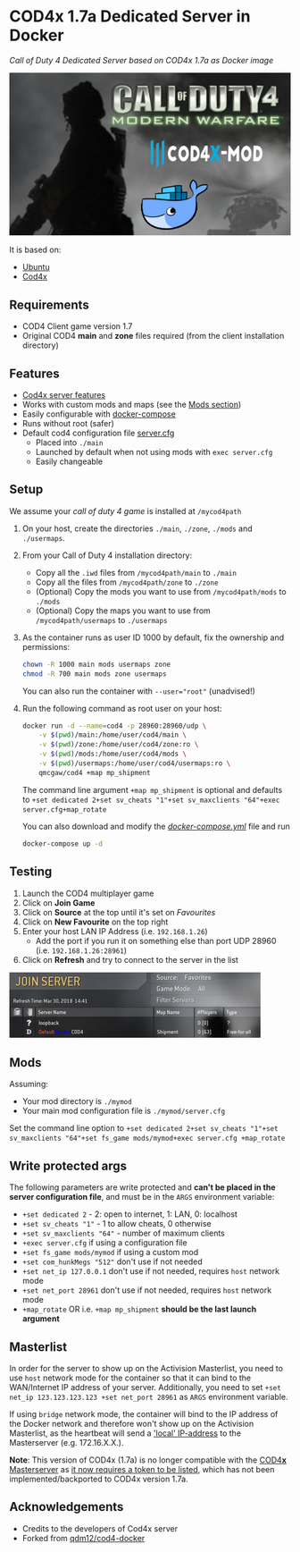 # COD4x 1.7a Dedicated Server in Docker

*Call of Duty 4 Dedicated Server based on COD4x 1.7a as Docker image*

[![Docker Cod4](https://github.com/freekers/cod4-docker/raw/master/images/title.png)](https://github.com/Freekers/cod4-docker/)

It is based on:

- [Ubuntu](https://ubuntu.com)
- [Cod4x](https://github.com/callofduty4x/CoD4x_Server)

## Requirements

- COD4 Client game version 1.7
- Original COD4 **main** and **zone** files required (from the client installation directory)

## Features

- [Cod4x server features](https://github.com/callofduty4x/CoD4x_Server#the-most-prominent-features-are)
- Works with custom mods and maps (see the [Mods section](#Mods))
- Easily configurable with [docker-compose](#using-docker-compose)
- Runs without root (safer)
- Default cod4 configuration file [server.cfg](https://github.com/freekers/cod4-docker/blob/master/server.cfg)
    - Placed into `./main`
    - Launched by default when not using mods with `exec server.cfg`
    - Easily changeable

## Setup

We assume your *call of duty 4 game* is installed at `/mycod4path`

1. On your host, create the directories `./main`, `./zone`, `./mods` and `./usermaps`.
1. From your Call of Duty 4 installation directory:
    - Copy all the `.iwd` files from `/mycod4path/main` to `./main`
    - Copy all the files from `/mycod4path/zone` to `./zone`
    - (Optional) Copy the mods you want to use from `/mycod4path/mods` to `./mods`
    - (Optional) Copy the maps you want to use from `/mycod4path/usermaps` to `./usermaps`
1. As the container runs as user ID 1000 by default, fix the ownership and permissions:

    ```bash
    chown -R 1000 main mods usermaps zone
    chmod -R 700 main mods zone usermaps
    ```

    You can also run the container with `--user="root"` (unadvised!)

1. Run the following command as root user on your host:

    ```bash
    docker run -d --name=cod4 -p 28960:28960/udp \
        -v $(pwd)/main:/home/user/cod4/main \
        -v $(pwd)/zone:/home/user/cod4/zone:ro \
        -v $(pwd)/mods:/home/user/cod4/mods \
        -v $(pwd)/usermaps:/home/user/cod4/usermaps:ro \
        qmcgaw/cod4 +map mp_shipment
    ```

    The command line argument `+map mp_shipment` is optional and defaults to `+set dedicated 2+set sv_cheats "1"+set sv_maxclients "64"+exec server.cfg+map_rotate`

    You can also download and modify the [*docker-compose.yml*](https://raw.githubusercontent.com/freekers/cod4-docker/master/docker-compose.yml) file and run

    ```bash
    docker-compose up -d
    ```

## Testing

1. Launch the COD4 multiplayer game
1. Click on **Join Game**
1. Click on **Source** at the top until it's set on *Favourites*
1. Click on **New Favourite** on the top right
1. Enter your host LAN IP Address (i.e. `192.168.1.26`)
    - Add the port if you run it on something else than port UDP 28960 (i.e. `192.168.1.26:28961`)
1. Click on **Refresh** and try to connect to the server in the list

![COD4 screenshot](https://github.com/Freekers/cod4-docker/blob/master/images/test.png?raw=true)

## Mods

Assuming:

- Your mod directory is `./mymod`
- Your main mod configuration file is `./mymod/server.cfg`

Set the command line option to `+set dedicated 2+set sv_cheats "1"+set sv_maxclients "64"+set fs_game mods/mymod+exec server.cfg +map_rotate`

## Write protected args

The following parameters are write protected and **can't be placed in the server configuration file**, 
and must be in the `ARGS` environment variable:

- `+set dedicated 2` - 2: open to internet, 1: LAN, 0: localhost
- `+set sv_cheats "1"` - 1 to allow cheats, 0 otherwise
- `+set sv_maxclients "64"` - number of maximum clients
- `+exec server.cfg` if using a configuration file
- `+set fs_game mods/mymod` if using a custom mod
- `+set com_hunkMegs "512"` don't use if not needed
- `+set net_ip 127.0.0.1` don't use if not needed, requires `host` network mode
- `+set net_port 28961` don't use if not needed, requires `host` network mode
- `+map_rotate` OR i.e. `+map mp_shipment` **should be the last launch argument**

## Masterlist

In order for the server to show up on the Activision Masterlist, you need to use `host` network mode for the container so that it can bind to the WAN/Internet IP address of your server. Additionally, you need to set `+set net_ip 123.123.123.123 +set net_port 28961` as `ARGS` environment variable.

If using `bridge` network mode, the container will bind to the IP address of the Docker network and therefore won't show up on the Activision Masterlist, as the heartbeat will send a ['local' IP-address](https://docs.docker.com/network/network-tutorial-standalone/) to the Masterserver (e.g. 172.16.X.X.).

**Note**: This version of COD4x (1.7a) is no longer compatible with the [COD4**x** Masterserver](http://cod4master.cod4x.me/) as [it now requires a token to be listed](https://cod4x.me/index.php?/forums/topic/2814-new-requirement-for-cod4-x-servers-to-get-listed-on-masterserver/), which has not been implemented/backported to COD4x version 1.7a.

## Acknowledgements

- Credits to the developers of Cod4x server
- Forked from [qdm12/cod4-docker](https://github.com/qdm12/cod4-docker)
